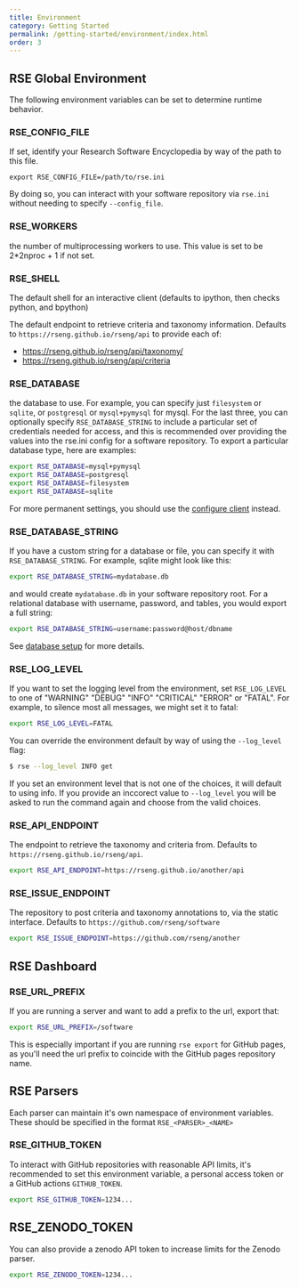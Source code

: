 ```yaml
---
title: Environment
category: Getting Started
permalink: /getting-started/environment/index.html
order: 3
---
```


## RSE Global Environment
The following environment variables can be set to determine runtime behavior.

### RSE_CONFIG_FILE
If set, identify your Research Software Encyclopedia by way of the path to this file.

```
export RSE_CONFIG_FILE=/path/to/rse.ini
```

By doing so, you can interact with your software repository via `rse.ini` without
needing to specify `--config_file`.

### RSE_WORKERS
the number of multiprocessing workers to use. This value is set to be 2*2nproc + 1 if not set.

### RSE_SHELL
The default shell for an interactive client (defaults to ipython, then checks python, and bpython)

The default endpoint to retrieve criteria and taxonomy information. Defaults to `https://rseng.github.io/rseng/api`
to provide each of:

 - https://rseng.github.io/rseng/api/taxonomy/
 - https://rseng.github.io/rseng/api/criteria

### RSE_DATABASE

the database to use. For example, you can specify just `filesystem` or `sqlite`, or `postgresql` or `mysql+pymysql` 
for mysql. For the last three, you can optionally specify `RSE_DATABASE_STRING` to include a particular
set of credentials needed for access, and this is recommended over providing the values into the rse.ini config
for a software repository. To export a particular database type, here are examples:

```bash
export RSE_DATABASE=mysql+pymysql
export RSE_DATABASE=postgresql
export RSE_DATABASE=filesystem
export RSE_DATABASE=sqlite
```

For more permanent settings, you should use the [configure client](../configure/) instead.

### RSE_DATABASE_STRING

If you have a custom string for a database or file, you can specify it with `RSE_DATABASE_STRING`.
For example, sqlite might look like this:

```bash
export RSE_DATABASE_STRING=mydatabase.db
```
and would create `mydatabase.db` in your software repository root. For a relational database with
username, password, and tables, you would export a full string:

```bash
export RSE_DATABASE_STRING=username:password@host/dbname
```

See [database setup](../configure/index.html#databases) for more details.

### RSE_LOG_LEVEL

If you want to set the logging level from the environment, set `RSE_LOG_LEVEL` to 
one of "WARNING" "DEBUG" "INFO" "CRITICAL" "ERROR" or "FATAL". For example, to silence
most all messages, we might set it to fatal:

```bash
export RSE_LOG_LEVEL=FATAL
```

You can override the environment default by way of using the `--log_level` flag:

```bash
$ rse --log_level INFO get
```

If you set an environment level that is not one of the choices, it will default
to using info. If you provide an inccorect value to `--log_level` you will be asked
to run the command again and choose from the valid choices.

### RSE_API_ENDPOINT

The endpoint to retrieve the taxonomy and criteria from. Defaults to `https://rseng.github.io/rseng/api`.

```bash
export RSE_API_ENDPOINT=https://rseng.github.io/another/api
```

### RSE_ISSUE_ENDPOINT

The repository to post criteria and taxonomy annotations to, via the static interface.
Defaults to `https://github.com/rseng/software`

```bash
export RSE_ISSUE_ENDPOINT=https://github.com/rseng/another
```

## RSE Dashboard

### RSE_URL_PREFIX

If you are running a server and want to add a prefix to the url, export
that:

```bash
export RSE_URL_PREFIX=/software
```

This is especially important if you are running `rse export` for GitHub
pages, as you'll need the url prefix to coincide with the GitHub pages repository
name.

## RSE Parsers

Each parser can maintain it's own namespace of environment variables. These
should be specified in the format `RSE_<PARSER>_<NAME>`

### RSE_GITHUB_TOKEN

To interact with GitHub repositories with reasonable API limits, it's recommended 
to set this environment variable, a personal access token or a GitHub actions 
`GITHUB_TOKEN`.

```bash
export RSE_GITHUB_TOKEN=1234...
```

## RSE_ZENODO_TOKEN

You can also provide a zenodo API token to increase limits for the Zenodo parser.

```bash
export RSE_ZENODO_TOKEN=1234...
```
